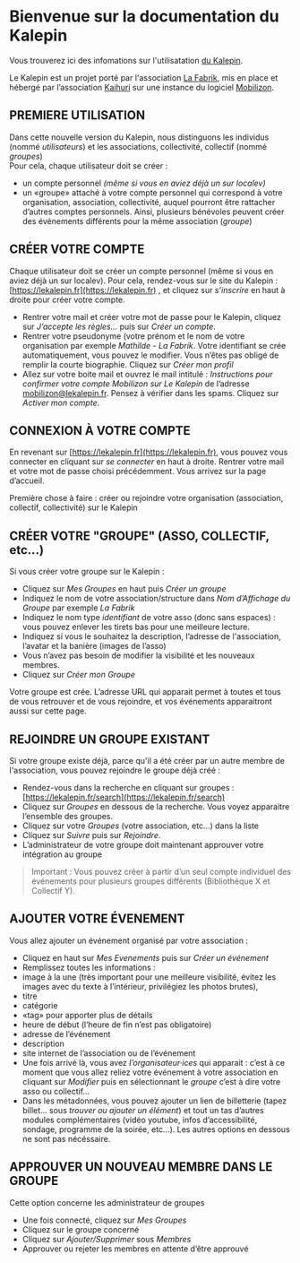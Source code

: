 # Bienvenue sur la documentation du Kalepin

Vous trouverez ici des infomations sur l'utilisatation [du Kalepin](https://lekalepin.fr/).

Le Kalepin est un projet porté par l'association [La Fabrik](https://lafabrik-moly.fr/), mis en place et hébergé par l’association [Kaihuri](https://keskonfai.fr/) sur une instance du logiciel [Mobilizon](https://joinmobilizon.org/fr/).

## PREMIERE UTILISATION
Dans cette nouvelle version du Kalepin, nous distinguons les individus (nommé _utilisateurs_) et les associations, collectivité, collectif (nommé _groupes_)  
Pour cela, chaque utilisateur doit se créer : 
* un compte personnel _(même si vous en aviez déjà un sur localev)_
* un «groupe» attaché à votre compte personnel qui correspond à votre organisation, association, collectivité, auquel pourront être rattacher d’autres comptes personnels. Ainsi, plusieurs bénévoles peuvent créer des événements différents pour la même association (_groupe_)

## CRÉER VOTRE COMPTE
Chaque utilisateur doit se créer un compte personnel (même si vous en aviez déjà un sur localev). Pour cela, rendez-vous sur le site du Kalepin : [https://lekalepin.fr](https://lekalepin.fr) , et cliquez sur _s’inscrire_ en haut à droite pour créer votre compte.

* Rentrer votre mail et créer votre mot de passe pour le Kalepin, cliquez sur _J’accepte les règles..._ puis sur _Créer un compte_.
* Rentrer votre pseudonyme (votre prénom et le nom de votre organisation par exemple _Mathilde - La Fabrik_. Votre identifiant se crée automatiquement, vous pouvez le modifier. Vous n’êtes pas obligé de remplir la courte biographie. Cliquez sur _Créer mon profil_
* Allez sur votre boite mail et ouvrez le mail intitulé : _Instructions pour confirmer votre compte Mobilizon sur Le Kalepin_ de l’adresse mobilizon@lekalepin.fr. Pensez à vérifier dans les spams. Cliquez sur _Activer mon compte_.

## CONNEXION À VOTRE COMPTE
En revenant sur [https://lekalepin.fr](https://lekalepin.fr), vous pouvez vous connecter en cliquant sur _se connecter_ en haut à droite. Rentrer votre mail et votre mot de passe choisi précédemment. Vous arrivez sur la page d’accueil. 

Première chose à faire : créer ou rejoindre votre organisation (association, collectif, collectivité) sur le Kalepin

## CRÉER VOTRE "GROUPE" (ASSO, COLLECTIF, etc...) 
Si vous créer votre groupe sur le Kalepin :

* Cliquez sur _Mes Groupes_ en haut puis _Créer un groupe_
* Indiquez le nom de votre association/structure dans _Nom d’Affichage du Groupe_ par exemple _La Fabrik_
* Indiquez le nom type _identifiant_ de votre asso (donc sans espaces) : vous pouvez enlever les tirets bas pour une meilleure lecture.
* Indiquez si vous le souhaitez la description, l’adresse de l'association, l’avatar et la banière (images de l’asso)
* Vous n’avez pas besoin de modifier la visibilité et les nouveaux membres.
* Cliquez sur _Créer mon Groupe_

Votre groupe est crée. L’adresse URL qui apparait permet à toutes et tous de vous retrouver et de vous rejoindre, et vos événements apparaitront aussi sur cette page.

## REJOINDRE UN GROUPE EXISTANT
Si votre groupe existe déjà, parce qu'il a été créer par un autre membre de l'association, vous pouvez rejoindre le groupe déjà créé :
- Rendez-vous dans la recherche en cliquant sur groupes : [https://lekalepin.fr/search](https://lekalepin.fr/search)
- Cliquez sur _Groupes_ en dessous de la recherche. Vous voyez apparaitre l’ensemble des groupes.
- Cliquez sur votre _Groupes_ (votre association, etc...) dans la liste
- Cliquez sur _Suivre_ puis sur _Rejoindre_.
- L’administrateur de votre groupe doit maintenant approuver votre intégration au groupe

> Important : Vous pouvez créer à partir d’un seul compte individuel des événements pour plusieurs groupes différents (Bibliothèque X et Collectif Y).

## AJOUTER VOTRE ÉVENEMENT
Vous allez ajouter un événement organisé par votre association :

- Cliquez en haut sur _Mes Evenements_ puis sur _Créer un événement_
- Remplissez toutes les informations :
 -  image à la une (très important pour une meilleure visibilité, évitez les images avec du texte à l’intérieur, privilégiez les photos brutes),
 -  titre
 -  catégorie
 -  «tag» pour apporter plus de détails
 -  heure de début (l’heure de fin n’est pas obligatoire)
 -  adresse de l’événement
 -  description
 -  site internet de l’association ou de l’événement
- Une fois arrivé là, vous avez _l’organisateur·ices_ qui apparait : c’est à ce moment que vous allez reliez votre événement à votre association en cliquant sur _Modifier_ puis en sélectionnant le _groupe_ c’est à dire votre asso ou collectif...
- Dans les métadonnées, vous pouvez ajouter un lien de billetterie (tapez billet... sous _trouver ou ajouter un élément_) et tout un tas d’autres modules complémentaires (vidéo youtube, infos d’accessibilité, sondage, programme de la soirée, etc...). Les autres options en dessous ne sont pas nécéssaire. 

## APPROUVER UN NOUVEAU MEMBRE DANS LE GROUPE
Cette option concerne les administrateur de groupes
- Une fois connecté, cliquez sur _Mes Groupes_ 
- Cliquez sur le groupe concerné
- Cliquez sur  _Ajouter/Supprimer_ sous _Membres_
- Approuver ou rejeter les membres en attente d’être approuvé
